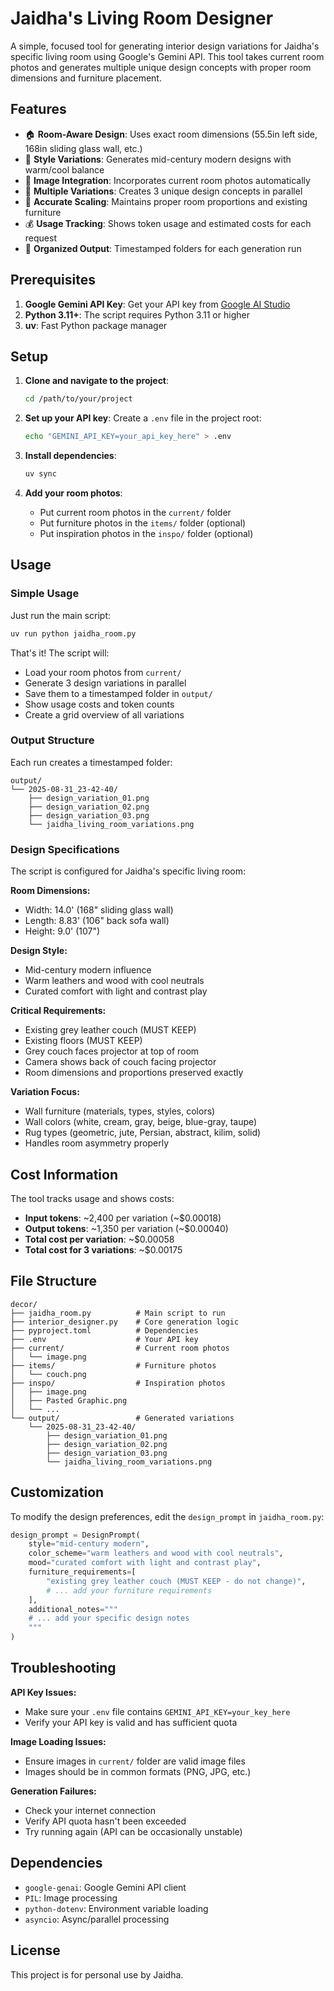 # Jaidha's Living Room Designer

A simple, focused tool for generating interior design variations for Jaidha's specific living room using Google's Gemini API. This tool takes current room photos and generates multiple unique design concepts with proper room dimensions and furniture placement.

## Features

- 🏠 **Room-Aware Design**: Uses exact room dimensions (55.5in left side, 168in sliding glass wall, etc.)
- 🎨 **Style Variations**: Generates mid-century modern designs with warm/cool balance
- 📸 **Image Integration**: Incorporates current room photos automatically
- 🔄 **Multiple Variations**: Creates 3 unique design concepts in parallel
- 📐 **Accurate Scaling**: Maintains proper room proportions and existing furniture
- 💰 **Usage Tracking**: Shows token usage and estimated costs for each request
- 📁 **Organized Output**: Timestamped folders for each generation run

## Prerequisites

1. **Google Gemini API Key**: Get your API key from [Google AI Studio](https://aistudio.google.com/)
2. **Python 3.11+**: The script requires Python 3.11 or higher
3. **uv**: Fast Python package manager

## Setup

1. **Clone and navigate to the project**:

   ```bash
   cd /path/to/your/project
   ```

2. **Set up your API key**:
   Create a `.env` file in the project root:

   ```bash
   echo "GEMINI_API_KEY=your_api_key_here" > .env
   ```

3. **Install dependencies**:

   ```bash
   uv sync
   ```

4. **Add your room photos**:
   - Put current room photos in the `current/` folder
   - Put furniture photos in the `items/` folder (optional)
   - Put inspiration photos in the `inspo/` folder (optional)

## Usage

### Simple Usage

Just run the main script:

```bash
uv run python jaidha_room.py
```

That's it! The script will:

- Load your room photos from `current/`
- Generate 3 design variations in parallel
- Save them to a timestamped folder in `output/`
- Show usage costs and token counts
- Create a grid overview of all variations

### Output Structure

Each run creates a timestamped folder:

```
output/
└── 2025-08-31_23-42-40/
    ├── design_variation_01.png
    ├── design_variation_02.png
    ├── design_variation_03.png
    └── jaidha_living_room_variations.png
```

### Design Specifications

The script is configured for Jaidha's specific living room:

**Room Dimensions:**

- Width: 14.0' (168" sliding glass wall)
- Length: 8.83' (106" back sofa wall)
- Height: 9.0' (107")

**Design Style:**

- Mid-century modern influence
- Warm leathers and wood with cool neutrals
- Curated comfort with light and contrast play

**Critical Requirements:**

- Existing grey leather couch (MUST KEEP)
- Existing floors (MUST KEEP)
- Grey couch faces projector at top of room
- Camera shows back of couch facing projector
- Room dimensions and proportions preserved exactly

**Variation Focus:**

- Wall furniture (materials, types, styles, colors)
- Wall colors (white, cream, gray, beige, blue-gray, taupe)
- Rug types (geometric, jute, Persian, abstract, kilim, solid)
- Handles room asymmetry properly

## Cost Information

The tool tracks usage and shows costs:

- **Input tokens**: ~2,400 per variation (~$0.00018)
- **Output tokens**: ~1,350 per variation (~$0.00040)
- **Total cost per variation**: ~$0.00058
- **Total cost for 3 variations**: ~$0.00175

## File Structure

```
decor/
├── jaidha_room.py          # Main script to run
├── interior_designer.py    # Core generation logic
├── pyproject.toml          # Dependencies
├── .env                    # Your API key
├── current/                # Current room photos
│   └── image.png
├── items/                  # Furniture photos
│   └── couch.png
├── inspo/                  # Inspiration photos
│   ├── image.png
│   ├── Pasted Graphic.png
│   └── ...
└── output/                 # Generated variations
    └── 2025-08-31_23-42-40/
        ├── design_variation_01.png
        ├── design_variation_02.png
        ├── design_variation_03.png
        └── jaidha_living_room_variations.png
```

## Customization

To modify the design preferences, edit the `design_prompt` in `jaidha_room.py`:

```python
design_prompt = DesignPrompt(
    style="mid-century modern",
    color_scheme="warm leathers and wood with cool neutrals",
    mood="curated comfort with light and contrast play",
    furniture_requirements=[
        "existing grey leather couch (MUST KEEP - do not change)",
        # ... add your furniture requirements
    ],
    additional_notes="""
    # ... add your specific design notes
    """
)
```

## Troubleshooting

**API Key Issues:**

- Make sure your `.env` file contains `GEMINI_API_KEY=your_key_here`
- Verify your API key is valid and has sufficient quota

**Image Loading Issues:**

- Ensure images in `current/` folder are valid image files
- Images should be in common formats (PNG, JPG, etc.)

**Generation Failures:**

- Check your internet connection
- Verify API quota hasn't been exceeded
- Try running again (API can be occasionally unstable)

## Dependencies

- `google-genai`: Google Gemini API client
- `PIL`: Image processing
- `python-dotenv`: Environment variable loading
- `asyncio`: Async/parallel processing

## License

This project is for personal use by Jaidha.
